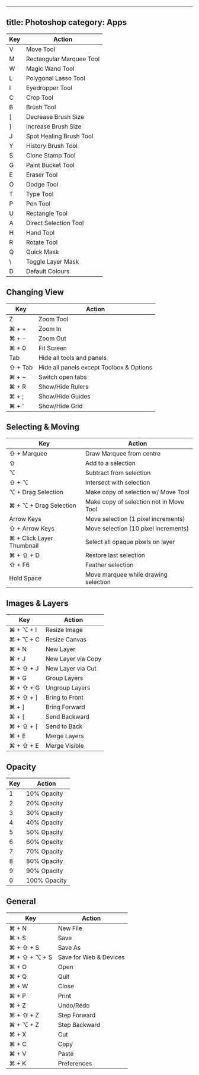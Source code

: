
---
title: Photoshop
category: Apps
---

|Key|Action                  |
|---|------------------------|
|V  |Move Tool               |
|M  |Rectangular Marquee Tool|
|W  |Magic Wand Tool         |
|L  |Polygonal Lasso Tool    |
|I  |Eyedropper Tool         |
|C  |Crop Tool               |
|B  |Brush Tool              |
|[  |Decrease Brush Size     |
|]  |Increase Brush Size     |
|J  |Spot Healing Brush Tool |
|Y  |History Brush Tool      |
|S  |Clone Stamp Tool        |
|G  |Paint Bucket Tool       |
|E  |Eraser Tool             |
|O  |Dodge Tool              |
|T  |Type Tool               |
|P  |Pen Tool                |
|U  |Rectangle Tool          |
|A  |Direct Selection Tool   |
|H  |Hand Tool               |
|R  |Rotate Tool             |
|Q  |Quick Mask              |
|\\ |Toggle Layer Mask       |
|D  |Default Colours         |

## Changing View

|Key    |Action                                  |
|-------|----------------------------------------|
|Z      |Zoom Tool                               |
|⌘ + +  |Zoom In                                 |
|⌘ + -  |Zoom Out                                |
|⌘ + 0  |Fit Screen                              |
|Tab    |Hide all tools and panels               |
|⇧ + Tab|Hide all panels except Toolbox & Options|
|⌘ + ~  |Switch open tabs                        |
|⌘ + R  |Show/Hide Rulers                        |
|⌘ + ;  |Show/Hide Guides                        |
|⌘ + '  |Show/Hide Grid                          |

## Selecting & Moving

|Key                      |Action                                 |
|-------------------------|---------------------------------------|
|⇧ + Marquee              |Draw Marquee from centre               |
|⇧                        |Add to a selection                     |
|⌥                        |Subtract from selection                |
|⇧ + ⌥                    |Intersect with selection               |
|⌥ + Drag Selection       |Make copy of selection w/ Move Tool    |
|⌘ + ⌥ + Drag Selection   |Make copy of selection not in Move Tool|
|Arrow Keys               |Move selection (1 pixel increments)    |
|⇧ + Arrow Keys           |Move selection (10 pixel increments)   |
|⌘ + Click Layer Thumbnail|Select all opaque pixels on layer      |
|⌘ + ⇧ + D                |Restore last selection                 |
|⇧ + F6                   |Feather selection                      |
|Hold Space               |Move marquee while drawing selection   |

## Images & Layers

|Key      |Action            |
|---------|------------------|
|⌘ + ⌥ + I|Resize Image      |
|⌘ + ⌥ + C|Resize Canvas     |
|⌘ + N    |New Layer         |
|⌘ + J    |New Layer via Copy|
|⌘ + ⇧ + J|New Layer via Cut |
|⌘ + G    |Group Layers      |
|⌘ + ⇧ + G|Ungroup Layers    |
|⌘ + ⇧ + ]|Bring to Front    |
|⌘ + ]    |Bring Forward     |
|⌘ + [    |Send Backward     |
|⌘ + ⇧ + [|Send to Back      |
|⌘ + E    |Merge Layers      |
|⌘ + ⇧ + E|Merge Visible     |

## Opacity

|Key|Action      |
|---|------------|
|1  |10% Opacity |
|2  |20% Opacity |
|3  |30% Opacity |
|4  |40% Opacity |
|5  |50% Opacity |
|6  |60% Opacity |
|7  |70% Opacity |
|8  |80% Opacity |
|9  |90% Opacity |
|0  |100% Opacity|

## General

|Key          |Action                |
|-------------|----------------------|
|⌘ + N        |New File              |
|⌘ + S        |Save                  |
|⌘ + ⇧ + S    |Save As               |
|⌘ + ⇧ + ⌥ + S|Save for Web & Devices|
|⌘ + O        |Open                  |
|⌘ + Q        |Quit                  |
|⌘ + W        |Close                 |
|⌘ + P        |Print                 |
|⌘ + Z        |Undo/Redo             |
|⌘ + ⇧ + Z    |Step Forward          |
|⌘ + ⌥ + Z    |Step Backward         |
|⌘ + X        |Cut                   |
|⌘ + C        |Copy                  |
|⌘ + V        |Paste                 |
|⌘ + K        |Preferences           |
